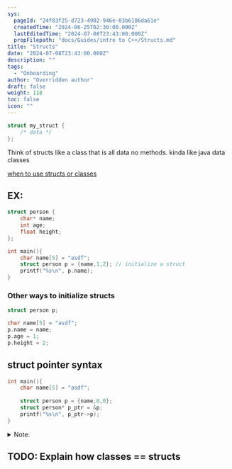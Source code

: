 ```yaml
---
sys:
  pageId: "24f83f25-d723-4902-946e-03b6186da61e"
  createdTime: "2024-06-25T02:30:00.000Z"
  lastEditedTime: "2024-07-08T23:43:00.000Z"
  propFilepath: "docs/Guides/intro to C++/Structs.md"
title: "Structs"
date: "2024-07-08T23:43:00.000Z"
description: ""
tags:
  - "Onboarding"
author: "Overridden author"
draft: false
weight: 118
toc: false
icon: ""
---
```


```cpp
struct my_struct {
    /* data */
};
```

Think of structs like a class that is all  data no methods. kinda like java data classes

[when to use structs or classes](https://stackoverflow.com/questions/54585/when-should-you-use-a-class-vs-a-struct-in-c)

## EX:

```cpp
struct person {
	char* name;
	int age;
	float height;
};

int main(){
    char name[5] = "asdf";
	struct person p = {name,1,2}; // initialize a struct
    printf("%s\n", p.name);
}
```

### Other ways to initialize structs

```cpp
struct person p;

char name[5] = "asdf";
p.name = name;
p.age = 1;
p.height = 2;
```

## struct pointer syntax

```cpp
int main(){
    char name[5] = "asdf";
    
	struct person p = {name,0,0};
	struct person* p_ptr = &p;
	printf("%s\n", p_ptr->p);
}
```

<details>
      <summary>Note:</summary>
      We use the `->` arrow syntax like in classes when struct is a pointer because all a class is is just a struct with some methods bundled in. This is the reason why places like java and python use `this` and `self`. They can be thought of as structs.
  </details>

## TODO: Explain how classes == structs 
